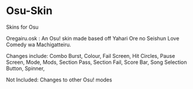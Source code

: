 # Osu-Skin
Skins for Osu 

Oregairu.osk : An Osu! skin made based off Yahari Ore no Seishun Love Comedy wa Machigatteiru.

Changes include:
  Combo Burst, 
  Colour, 
  Fail Screen, 
  Hit Circles, 
  Pause Screen, 
  Mode, 
  Mods, 
  Section Pass, 
  Section Fail, 
  Score Bar, 
  Song Selection Button, 
  Spinner, 

Not Included:
  Changes to other Osu! modes
